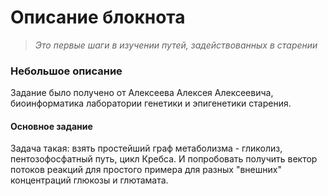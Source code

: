 # Описание блокнота
> *Это первые шаги в изучении путей, задействованных в старении*

### Небольшое описание

 Задание было получено от Алексеева Алексея Алексеевича, биоинформатика лаборатории генетики и эпигенетики старения.

#### Основное задание

Задача такая: взять простейший граф метаболизма - гликолиз, пентозофосфатный путь, цикл Кребса.
И попробовать получить вектор потоков реакций для простого примера для разных "внешних" концентраций глюкозы и глютамата.
